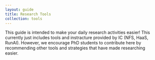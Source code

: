 ```yaml
---
layout: guide
title: Research Tools
collection: tools
---
```


This guide is intended to make your daily research activities easier!
This currently just includes tools and instracture provided by IC (NFS, HaaS, RunAI). 
However, we encourage PhD students to contribute here by recommending other tools and strategies that have made researching easier.